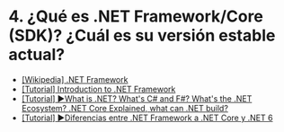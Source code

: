 # 4. ¿Qué es .NET Framework/Core (SDK)? ¿Cuál es su versión estable actual?

- [[Wikipedia] .NET Framework](https://en.wikipedia.org/wiki/.NET_Framework#Alternative_implementations)
- [[Tutorial] Introduction to .NET Framework](https://www.javatpoint.com/vb-net-dot-net-framework-introduction)
- [[Tutorial] ▶️What is .NET? What's C# and F#? What's the .NET Ecosystem? .NET Core Explained, what can .NET build?](https://www.youtube.com/watch?v=bEfBfBQq7EE)
- [[Tutorial] ▶️Diferencias entre .NET Framework a .NET Core y .NET 6](https://www.youtube.com/watch?v=bXXKPNS4vFc)

